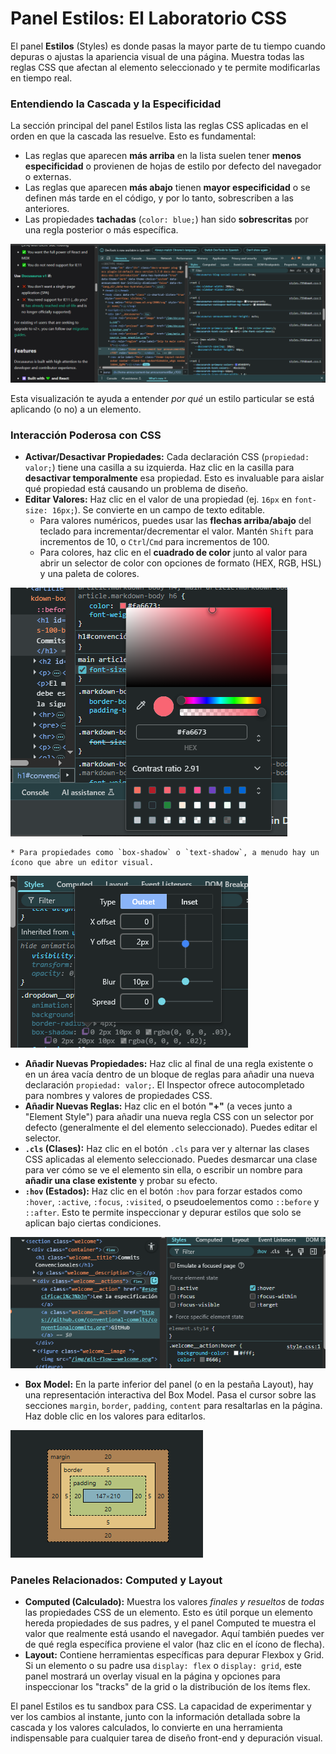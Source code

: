# Panel Estilos: El Laboratorio CSS

El panel **Estilos** (Styles) es donde pasas la mayor parte de tu tiempo cuando depuras o ajustas la apariencia visual de una página. Muestra todas las reglas CSS que afectan al elemento seleccionado y te permite modificarlas en tiempo real.

### Entendiendo la Cascada y la Especificidad

La sección principal del panel Estilos lista las reglas CSS aplicadas en el orden en que la cascada las resuelve. Esto es fundamental:

* Las reglas que aparecen **más arriba** en la lista suelen tener **menos especificidad** o provienen de hojas de estilo por defecto del navegador o externas.
* Las reglas que aparecen **más abajo** tienen **mayor especificidad** o se definen más tarde en el código, y por lo tanto, sobrescriben a las anteriores.
* Las propiedades **tachadas** (`color: blue;`) han sido **sobrescritas** por una regla posterior o más específica.

<div class="text--center">
  <img src="/img/inspector-estilos-cascada.png" alt="Panel Estilos mostrando reglas sobrescritas (tachadas)" />
</div>

Esta visualización te ayuda a entender *por qué* un estilo particular se está aplicando (o no) a un elemento.

### Interacción Poderosa con CSS

* **Activar/Desactivar Propiedades:** Cada declaración CSS (`propiedad: valor;`) tiene una casilla a su izquierda. Haz clic en la casilla para **desactivar temporalmente** esa propiedad. Esto es invaluable para aislar qué propiedad está causando un problema de diseño.
* **Editar Valores:** Haz clic en el valor de una propiedad (ej. `16px` en `font-size: 16px;`). Se convierte en un campo de texto editable.
    * Para valores numéricos, puedes usar las **flechas arriba/abajo** del teclado para incrementar/decrementar el valor. Mantén `Shift` para incrementos de 10, o `Ctrl`/`Cmd` para incrementos de 100.
    * Para colores, haz clic en el **cuadrado de color** junto al valor para abrir un selector de color con opciones de formato (HEX, RGB, HSL) y una paleta de colores.
    
<div class="text--center">
  <img src="/img/inspector-estilos-color-picker.png" alt="Selector de color en el panel Estilos" />
</div>

    * Para propiedades como `box-shadow` o `text-shadow`, a menudo hay un ícono que abre un editor visual.
    
<div class="text--center">
  <img src="/img/inspector-estilos-box-shadow-editor.png" alt="Editor visual de box-shadow" />
</div>

* **Añadir Nuevas Propiedades:** Haz clic al final de una regla existente o en un área vacía dentro de un bloque de reglas para añadir una nueva declaración `propiedad: valor;`. El Inspector ofrece autocompletado para nombres y valores de propiedades CSS.
* **Añadir Nuevas Reglas:** Haz clic en el botón **"+"** (a veces junto a "Element Style") para añadir una nueva regla CSS con un selector por defecto (generalmente el del elemento seleccionado). Puedes editar el selector.
* **`.cls` (Clases):** Haz clic en el botón `.cls` para ver y alternar las clases CSS aplicadas al elemento seleccionado. Puedes desmarcar una clase para ver cómo se ve el elemento sin ella, o escribir un nombre para **añadir una clase existente** y probar su efecto.
* **`:hov` (Estados):** Haz clic en el botón `:hov` para forzar estados como `:hover`, `:active`, `:focus`, `:visited`, o pseudoelementos como `::before` y `::after`. Esto te permite inspeccionar y depurar estilos que solo se aplican bajo ciertas condiciones.
    
<div class="text--center">
  <img src="/img/inspector-estilos-force-state.png" alt="Simular estados CSS con :hov" />
</div>

* **Box Model:** En la parte inferior del panel (o en la pestaña Layout), hay una representación interactiva del Box Model. Pasa el cursor sobre las secciones `margin`, `border`, `padding`, `content` para resaltarlas en la página. Haz doble clic en los valores para editarlos.

<div class="text--center">
  <img src="/img/inspector-estilos-box-model.png" alt="Box Model interactivo en el Inspector" />
</div>

### Paneles Relacionados: Computed y Layout

* **Computed (Calculado):** Muestra los valores *finales y resueltos* de *todas* las propiedades CSS de un elemento. Esto es útil porque un elemento hereda propiedades de sus padres, y el panel Computed te muestra el valor que realmente está usando el navegador. Aquí también puedes ver de qué regla específica proviene el valor (haz clic en el ícono de flecha).
* **Layout:** Contiene herramientas específicas para depurar Flexbox y Grid. Si un elemento o su padre usa `display: flex` o `display: grid`, este panel mostrará un overlay visual en la página y opciones para inspeccionar los "tracks" de la grid o la distribución de los ítems flex.

El panel Estilos es tu sandbox para CSS. La capacidad de experimentar y ver los cambios al instante, junto con la información detallada sobre la cascada y los valores calculados, lo convierte en una herramienta indispensable para cualquier tarea de diseño front-end y depuración visual.
